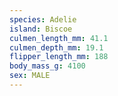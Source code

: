 ```yaml
---
species: Adelie
island: Biscoe
culmen_length_mm: 41.1
culmen_depth_mm: 19.1
flipper_length_mm: 188
body_mass_g: 4100
sex: MALE
---
```

